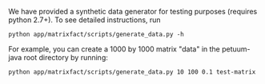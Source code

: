 We have provided a synthetic data generator for testing purposes (requires python 2.7+). To see
detailed instructions, run

`python app/matrixfact/scripts/generate_data.py -h`

For example, you can create a 1000 by 1000 matrix "data" in the petuum-java root directory by running:  

`python app/matrixfact/scripts/generate_data.py 10 100 0.1 test-matrix`
